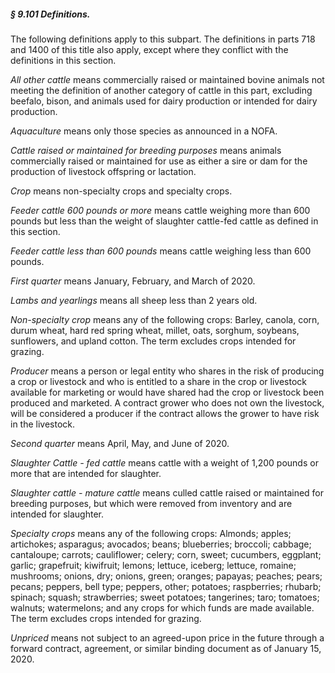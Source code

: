 ##### § 9.101 Definitions. #####

The following definitions apply to this subpart. The definitions in parts 718 and 1400 of this title also apply, except where they conflict with the definitions in this section.

*All other cattle* means commercially raised or maintained bovine animals not meeting the definition of another category of cattle in this part, excluding beefalo, bison, and animals used for dairy production or intended for dairy production.

*Aquaculture* means only those species as announced in a NOFA.

*Cattle raised or maintained for breeding purposes* means animals commercially raised or maintained for use as either a sire or dam for the production of livestock offspring or lactation.

*Crop* means non-specialty crops and specialty crops.

*Feeder cattle 600 pounds or more* means cattle weighing more than 600 pounds but less than the weight of slaughter cattle-fed cattle as defined in this section.

*Feeder cattle less than 600 pounds* means cattle weighing less than 600 pounds.

*First quarter* means January, February, and March of 2020.

*Lambs and yearlings* means all sheep less than 2 years old.

*Non-specialty crop* means any of the following crops: Barley, canola, corn, durum wheat, hard red spring wheat, millet, oats, sorghum, soybeans, sunflowers, and upland cotton. The term excludes crops intended for grazing.

*Producer* means a person or legal entity who shares in the risk of producing a crop or livestock and who is entitled to a share in the crop or livestock available for marketing or would have shared had the crop or livestock been produced and marketed. A contract grower who does not own the livestock, will be considered a producer if the contract allows the grower to have risk in the livestock.

*Second quarter* means April, May, and June of 2020.

*Slaughter Cattle - fed cattle* means cattle with a weight of 1,200 pounds or more that are intended for slaughter.

*Slaughter cattle - mature cattle* means culled cattle raised or maintained for breeding purposes, but which were removed from inventory and are intended for slaughter.

*Specialty crops* means any of the following crops: Almonds; apples; artichokes; asparagus; avocados; beans; blueberries; broccoli; cabbage; cantaloupe; carrots; cauliflower; celery; corn, sweet; cucumbers, eggplant; garlic; grapefruit; kiwifruit; lemons; lettuce, iceberg; lettuce, romaine; mushrooms; onions, dry; onions, green; oranges; papayas; peaches; pears; pecans; peppers, bell type; peppers, other; potatoes; raspberries; rhubarb; spinach; squash; strawberries; sweet potatoes; tangerines; taro; tomatoes; walnuts; watermelons; and any crops for which funds are made available. The term excludes crops intended for grazing.

*Unpriced* means not subject to an agreed-upon price in the future through a forward contract, agreement, or similar binding document as of January 15, 2020.